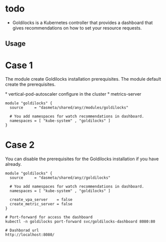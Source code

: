 # todo
- Goldilocks is a Kubernetes controller that provides a dashboard that gives recommendations on how to set your resource requests.

## Usage

# Case 1

The module create Goldilocks installation prerequisites. The module default create the prerequisites.

° vertical-pod-autoscaler configure in the cluster
° metrics-server 

```
module "goldilocks" {
  source     = "dasmeta/shared/any//modules/goldilocks"

  # You add namespaces for watch recommendations in dashboard.
  namespaces = [ "kube-system" , "goldilocks" ]
}
```

# Case 2

You can disable the prerequisites for the Goldilocks installation if you have already.

```
module "goldilocks" {
  source     = "dasmeta/shared/any//goldilocks"
  
  # You add namespaces for watch recommendations in dashboard.
  namespaces = [ "kube-system" , "goldilocks" ]

  create_vpa_server    = false
  create_metric_server = false
}

```

```
# Port-forward for access the dashboard
kubectl -n goldilocks port-forward svc/goldilocks-dashboard 8080:80 

# Dashborad url
http://localhost:8080/
```

